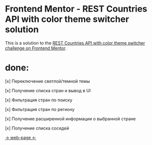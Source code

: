 # Frontend Mentor - REST Countries API with color theme switcher solution

This is a solution to the [REST Countries API with color theme switcher challenge on Frontend Mentor](https://www.frontendmentor.io/challenges/rest-countries-api-with-color-theme-switcher-5cacc469fec04111f7b848ca).

# done:
[x] Переключение светлой/темной темы 

[x] Получение списка стран и вывод в UI 

[x] Фильтрация стран по поиску 

[x] Фильтрация стран по региону 

[x] Получение расширенной информации о выбранной стране 

[x] Получение списка соседей 

[-> web-page <-](https://proj-redux-flags-countries-oo6nd4oag-romzes82s-projects.vercel.app/)
